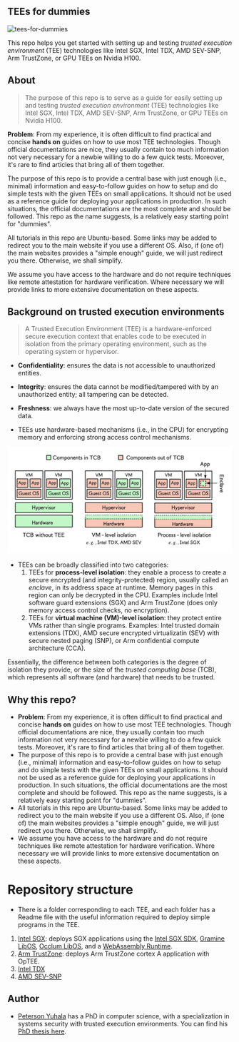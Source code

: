 
## TEEs for dummies
![tees-for-dummies](https://img.shields.io/badge/TEEs_for-dummies-588157.svg?style=for-the-badge&logo=springsecurity)

This repo helps you get started with setting up and testing _trusted execution environment_ (TEE) technologies like Intel SGX, Intel TDX, AMD SEV-SNP, Arm TrustZone, or GPU TEEs on Nvidia H100.

## About
>The purpose of this repo is to serve as a guide for easily setting up and testing _trusted execution environment_ (TEE) technologies like Intel SGX, Intel TDX, AMD SEV-SNP, Arm TrustZone, or GPU TEEs on Nvidia H100.

**Problem**: From my experience, it is often difficult to find practical and concise **hands on** guides on how to use most TEE technologies. Though official documentations are nice, they usually contain too much information not very necessary for a newbie willing to do a few quick tests. Moreover, it's rare to find articles that bring all of them together.
  
The purpose of this repo is to provide a central base with just enough (i.e., minimal) information and easy-to-follow guides on how to setup and do simple tests with the given TEEs on small applications. It should not be used as a reference guide for deploying your applications in production. In such situations, the official documentations are the most complete and should be followed. This repo as the name suggests, is a relatively easy starting point for "dummies".

All tutorials in this repo are Ubuntu-based. Some links may be added to redirect you to the main website if you use a different OS.
Also, if (one of) the main websites provides a "simple enough" guide, we will just redirect you there. Otherwise, we shall simplify.

We assume you have access to the hardware and do not require techniques like remote attestation for hardware verification. Where necessary we will provide links to more extensive documentation on these aspects.  


## Background on trusted execution environments
> A Trusted Execution Environment (TEE) is a hardware-enforced secure execution context that enables code to be executed in isolation from the primary operating environment, such as the operating system or hypervisor.

  - **Confidentiality**: ensures the data is not accessible to unauthorized entities.
  - **Integrity**: ensures the data cannot be modified/tampered with by an unauthorized entity; all tampering can be detected.
  - **Freshness**: we always have the most up-to-date version of the secured data.
  

- TEEs use hardware-based mechanisms (i.e., in the CPU) for encrypting memory and enforcing strong access control mechanisms. 

![TCB variations with TEEs](./tee-tcb.png)
- TEEs can be broadly classified into two categories: 
    1. TEEs for **process-level isolation**: they enable a process to create a secure encrypted (and integrity-protected) region, usually called an _enclave_, in its address space at runtime. Memory pages in this region can only be decrypted in the CPU. Examples include Intel software guard extensions (SGX) and Arm TrustZone (does only memory access control checks, no encryption).
    2. TEEs for **virtual machine (VM)-level isolation**: they protect entire VMs rather than single programs. Examples: Intel trusted domain extensions (TDX), AMD secure encrypted virtualizatin (SEV) with secure nested paging (SNP), or Arm confidential compute architecture (CCA).

Essentially, the difference between both categories is the degree of isolation they provide, or the size of the _trusted computing base_ (TCB), which represents all software (and hardware) that needs to be trusted.


## Why this repo?
- **Problem**: From my experience, it is often difficult to find practical and concise **hands on** guides on how to use most TEE technologies. Though official documentations are nice, they usually contain too much information not very necessary for a newbie willing to do a few quick tests. Moreover, it's rare to find articles that bring all of them together.
- The purpose of this repo is to provide a central base with just enough (i.e., minimal) information and easy-to-follow guides on how to setup and do simple tests with the given TEEs on small applications. It should not be used as a reference guide for deploying your applications in production. In such situations, the official documentations are the most complete and should be followed. This repo as the name suggests, is a relatively easy starting point for "dummies".
- All tutorials in this repo are Ubuntu-based. Some links may be added to redirect you to the main website if you use a different OS.
Also, if (one of) the main websites provides a "simple enough" guide, we will just redirect you there. Otherwise, we shall simplify.
- We assume you have access to the hardware and do not require techniques like remote attestation for hardware verification. Where necessary we will provide links to more extensive documentation on these aspects.  

# Repository structure
- There is a folder corresponding to each TEE, and each folder has a Readme file with the useful information required to deploy simple programs in the TEE.
1. [Intel SGX](sgx/README.md): deploys SGX applications using the [Intel SGX SDK](sgx/sdk-based/README.md), [Gramine LibOS](sgx/gramine-based/README.md), [Occlum LibOS](sgx/occlum-based/README.md), and a [WebAssembly Runtime]().
2. [Arm TrustZone](trustzone/README.md): deploys Arm TrustZone cortex A application with OpTEE.
3. [Intel TDX](tdx/README.md)
4. [AMD SEV-SNP](sev-snp/README.md)



## Author
- [Peterson Yuhala](https://yuhala.github.io/) has a PhD in computer science, with a specialization in systems security with trusted execution environments. You can find his [PhD thesis here](https://yuhala.github.io/assets/pdf/thesis-peterson-yuhala.pdf).
  

